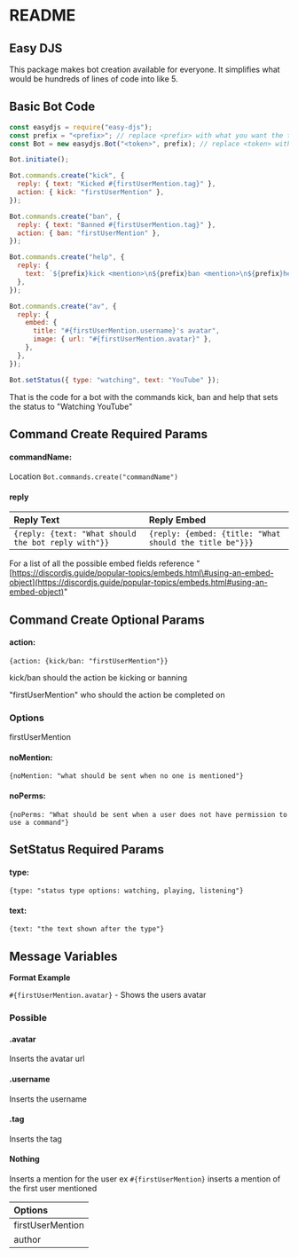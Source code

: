 # README

## Easy DJS

This package makes bot creation available for everyone. It simplifies what would be hundreds of lines of code into like 5.

## Basic Bot Code

```javascript
const easydjs = require("easy-djs");
const prefix = "<prefix>"; // replace <prefix> with what you want the token to be
const Bot = new easydjs.Bot("<token>", prefix); // replace <token> with your token

Bot.initiate();

Bot.commands.create("kick", {
  reply: { text: "Kicked #{firstUserMention.tag}" },
  action: { kick: "firstUserMention" },
});

Bot.commands.create("ban", {
  reply: { text: "Banned #{firstUserMention.tag}" },
  action: { ban: "firstUserMention" },
});

Bot.commands.create("help", {
  reply: {
    text: `${prefix}kick <mention>\n${prefix}ban <mention>\n${prefix}help\n${prefix}av <mention>`,
  },
});

Bot.commands.create("av", {
  reply: {
    embed: {
      title: "#{firstUserMention.username}'s avatar",
      image: { url: "#{firstUserMention.avatar}" },
    },
  },
});

Bot.setStatus({ type: "watching", text: "YouTube" });
```

That is the code for a bot with the commands kick, ban and help that sets the status to "Watching YouTube"

## Command Create Required Params

#### commandName:

Location `Bot.commands.create("commandName")`

#### reply

| Reply Text | Reply Embed |
| :--- | :--- |
| `{reply: {text: "What should the bot reply with"}}` | `{reply: {embed: {title: "What should the title be"}}}` |

For a list of all the possible embed fields reference "[https://discordjs.guide/popular-topics/embeds.html\#using-an-embed-object](https://discordjs.guide/popular-topics/embeds.html#using-an-embed-object)"

## Command Create Optional Params

#### action:

```text
{action: {kick/ban: "firstUserMention"}}
```

kick/ban should the action be kicking or banning

"firstUserMention" who should the action be completed on

### Options

firstUserMention

#### noMention:

```text
{noMention: "what should be sent when no one is mentioned"}
```

#### noPerms:

```text
{noPerms: "What should be sent when a user does not have permission to use a command"}
```

## SetStatus Required Params

#### type:

```text
{type: "status type options: watching, playing, listening"}
```

#### text:

```text
{text: "the text shown after the type"}
```

## Message Variables

**Format Example**

`#{firstUserMention.avatar}` - Shows the users avatar

### Possible

#### .avatar

Inserts the avatar url

#### .username

Inserts the username

#### .tag

Inserts the tag

#### Nothing

Inserts a mention for the user ex `#{firstUserMention}` inserts a mention of the first user mentioned

| Options |
| :--- |
| firstUserMention |
| author |

